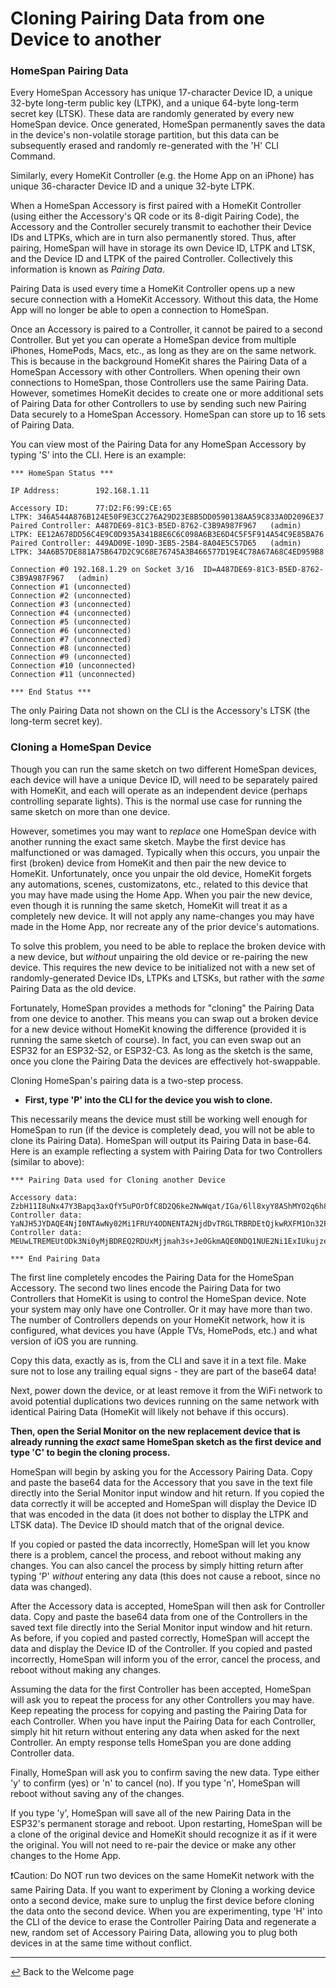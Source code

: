 # Cloning Pairing Data from one Device to another

### HomeSpan Pairing Data

Every HomeSpan Accessory has unique 17-character Device ID, a unique 32-byte long-term public key (LTPK), and a unique 64-byte long-term secret key (LTSK).  These data are randomly generated by every new HomeSpan device.  Once generated, HomeSpan permanently saves the data in the device's non-volatile storage partition, but this data can be subsequently erased and randomly re-generated with the 'H' CLI Command.

Similarly, every HomeKit Controller (e.g. the Home App on an iPhone) has unique 36-character Device ID and a unique 32-byte LTPK.

When a HomeSpan Accessory is first paired with a HomeKit Controller (using either the Accessory's QR code or its 8-digit Pairing Code), the Accessory and the Controller securely transmit to eachother their Device IDs and LTPKs, which are in turn also permanently stored.  Thus, after pairing, HomeSpan will have in storage its own Device ID, LTPK and LTSK, and the Device ID and LTPK of the paired Controller.  Collectively this information is known as *Pairing Data*.

Pairing Data is used every time a HomeKit Controller opens up a new secure connection with a HomeKit Accessory.  Without this data, the Home App will no longer be able to open a connection to HomeSpan.

Once an Accessory is paired to a Controller, it cannot be paired to a second Controller.  But yet you can operate a HomeSpan device from multiple iPhones, HomePods, Macs, etc., as long as they are on the same network.  This is because in the background HomeKit shares the Pairing Data of a HomeSpan Accessory with other Controllers.  When opening their own connections to HomeSpan, those Controllers use the same Pairing Data.  However, sometimes HomeKit decides to create one or more additional sets of Pairing Data for other Controllers to use by sending such new Pairing Data securely to a HomeSpan Accessory.  HomeSpan can store up to 16 sets of Pairing Data.

You can view most of the Pairing Data for any HomeSpan Accessory by typing 'S' into the CLI.  Here is an example:

```
*** HomeSpan Status ***

IP Address:        192.168.1.11

Accessory ID:      77:D2:F6:99:CE:65                               LTPK: 346A544A876B124E50F9E3CC276A29D23E8B5DD0590138AA59C833A0D2096E37
Paired Controller: A487DE69-81C3-B5ED-8762-C3B9A987F967   (admin)  LTPK: EE12A678DD56C4E9C0D935A341B8E6C6C098A6B3E6D4C5F5F914A54C9E85BA76
Paired Controller: 449AD09E-109D-3EB5-25B4-8A04E5C57D65   (admin)  LTPK: 34A6B57DE881A75B647D2C9C68E76745A3B466577D19E4C78A67A68C4ED959B8

Connection #0 192.168.1.29 on Socket 3/16  ID=A487DE69-81C3-B5ED-8762-C3B9A987F967   (admin)
Connection #1 (unconnected)
Connection #2 (unconnected)
Connection #3 (unconnected)
Connection #4 (unconnected)
Connection #5 (unconnected)
Connection #6 (unconnected)
Connection #7 (unconnected)
Connection #8 (unconnected)
Connection #9 (unconnected)
Connection #10 (unconnected)
Connection #11 (unconnected)

*** End Status ***
```

The only Pairing Data not shown on the CLI is the Accessory's LTSK (the long-term secret key).

### Cloning a HomeSpan Device

Though you can run the same sketch on two different HomeSpan devices, each device will have a unique Device ID, will need to be separately paired with HomeKit, and each will operate as an independent device (perhaps controlling separate lights).  This is the normal use case for running the same sketch on more than one device.

However, sometimes you may want to *replace* one HomeSpan device with another running the exact same sketch.  Maybe the first device has malfunctioned or was damaged.  Typically when this occurs, you unpair the first (broken) device from HomeKit and then pair the new device to HomeKit.  Unfortunately, once you unpair the old device, HomeKit forgets any automations, scenes, customizatons, etc., related to this device that you may have made using the Home App.  When you pair the new device, even though it is running the same sketch, HomeKit will treat it as a completely new device.  It will not apply any name-changes you may have made in the Home App, nor recreate any of the prior device's automations.

To solve this problem, you need to be able to replace the broken device with a new device, but *without* unpairing the old device or re-pairing the new device.  This requires the new device to be initialized not with a new set of randomly-generated Device IDs, LTPKs and LTSKs, but rather with the *same* Pairing Data as the old device.

Fortunately, HomeSpan provides a methods for "cloning" the Pairing Data from one device to another.  This means you can swap out a broken device for a new device without HomeKit knowing the difference (provided it is running the same sketch of course).  In fact, you can even swap out an ESP32 for an ESP32-S2, or ESP32-C3.  As long as the sketch is the same, once you clone the Pairing Data the devices are effectively hot-swappable.  

Cloning HomeSpan's pairing data is a two-step process.

*  **First, type 'P' into the CLI for the device you wish to clone.**

This necessarily means the device must still be working well enough for HomeSpan to run (if the device is completely dead, you will not be able to clone its Pairing Data).  HomeSpan will output its Pairing Data in base-64.  Here is an example reflecting a system with Pairing Data for two Controllers (similar to above):

```
*** Pairing Data used for Cloning another Device

Accessory data:  ZzbH11I8uNx47Y3Bapq3axQfY5uPOrDfC8D2Q6ke2NwWqat/IGa/6ll8xyY8AShMYO2q6h8gZr/qWXzHJjwBKExg7arqFnNsfXUjy43HgNzc6RDI6RjY6OTk6Q0U6NjUb7mHwbmWzrEWca+5frayfmp=
Controller data: YaNJH5JYDAQE4NjI0NTAwNy02Mi1FRUY4ODNENTA2NjdDvTRGLTRBRDEtQjkwRXFM1On32PKvumS+0YgVMaEo53X/TYNzg==
Controller data: MEUwLTREMEUtODk3Ni0yMjBDREQ2RDUxMjjmah3s+Je0GkmAQE0NDQ1NUE2Ni1ExIUkujzeyWfCCRWol/xecsVkjAIYDRQ==

*** End Pairing Data
```

The first line completely encodes the Pairing Data for the HomeSpan Accessory.  The second two lines encode the Pairing Data for two Controllers that HomeKit is using to control the HomeSpan device.  Note your system may only have one Controller.  Or it may have more than two.  The number of Controllers depends on your HomeKit network, how it is configured, what devices you have (Apple TVs, HomePods, etc.) and what version of iOS you are running.

Copy this data, exactly as is, from the CLI and save it in a text file.  Make sure not to lose any trailing equal signs - they are part of the base64 data!

Next, power down the device, or at least remove it from the WiFi network to avoid potential duplications two devices running on the same network with identical Pairing Data (HomeKit will likely not behave if this occurs).

**Then, open the Serial Monitor on the new replacement device that is already running the *exact* same HomeSpan sketch as the first device and type 'C' to begin the cloning process.**

HomeSpan will begin by asking you for the Accessory Pairing Data. Copy and paste the base64 data for the Accessory that you save in the text file directly into the Serial Monitor input window and hit return.  If you copied the data correctly it will be accepted and HomeSpan will display the Device ID that was encoded in the data (it does not bother to display the LTPK and LTSK data).  The Device ID should match that of the orignal device.

If you copied or pasted the data incorrectly, HomeSpan will let you know there is a problem, cancel the process, and reboot without making any changes.  You can also cancel the process by simply hitting return after typing 'P' *without* entering any data (this does not cause a reboot, since no data was changed).

After the Accessory data is accepted, HomeSpan will then ask for Controller data.  Copy and paste the base64 data from one of the Controllers in the saved text file directly into the Serial Monitor input window and hit return.  As before, if you copied and pasted correctly, HomeSpan will accept the data and display the Device ID of the Controller.  If you copied and pasted incorrectly, HomeSpan will inform you of the error, cancel the process, and reboot without making any changes.

Assuming the data for the first Controller has been accepted, HomeSpan will ask you to repeat the process for any other Controllers you may have.  Keep repeating the process for copying and pasting the Pairing Data for each Controller.  When you have input the Pairing Data for each Controller, simply hit hit return without entering any data when asked for the next Controller.  An empty response tells HomeSpan you are done adding Controller data.

Finally, HomeSpan will ask you to confirm saving the new data.  Type either 'y' to confirm (yes) or 'n' to cancel (no).  If you type 'n', HomeSpan will reboot without saving any of the changes.

If you type 'y', HomeSpan will save all of the new Pairing Data in the ESP32's permanent storage and reboot.  Upon restarting, HomeSpan will be a clone of the original device and HomeKit should recognize it as if it were the original.  You will not need to re-pair the device or make any other changes to the Home App. 
  
❗Caution: Do NOT run two devices on the same HomeKit network with the same Pairing Data.  If you want to experiment by Cloning a working device onto a second device, make sure to unplug the first device before cloning the data onto the second device.  When you are experimenting, type 'H' into the CLI of the device to erase the Controller Pairing Data and regenerate a new, random set of Accessory Pairing Data, allowing you to plug both devices in at the same time without conflict.
  
---

[↩️](../README.md) Back to the Welcome page


